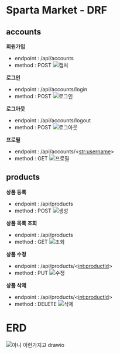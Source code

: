 # Sparta Market - DRF
## accounts
**회원가입**

- endpoint : /api/accounts
- method : POST
![캡처](https://github.com/ParkWooYeong/Hard/assets/159976056/8bc39448-7279-4951-b42d-111a76e84bfc)

**로그인**
- endpoint : /api/accounts/login 
- method : POST
![로그인](https://github.com/ParkWooYeong/Hard/assets/159976056/5961eec3-b114-4014-be8e-fd5d65adfe36)

**로그아웃**
- endpoint : /api/accounts/logout 
- method : POST
![로그아웃](https://github.com/ParkWooYeong/Hard/assets/159976056/6cdca5de-da01-4979-aa63-9b9422a98404)

**프로필**
- endpoint : /api/accounts/<<str:username>> 
- method : GET
![프로필](https://github.com/ParkWooYeong/Hard/assets/159976056/09e56700-5212-41f5-93b2-9c9e826b33bd)

## products
**상품 등록**
- endpoint : /api/products
- method : POST
![생성](https://github.com/ParkWooYeong/Hard/assets/159976056/ac1fc2e3-e6aa-4b77-b04e-547541e39f58)

**상품 목록 조회**
- endpoint : /api/products
- method : GET
![조회](https://github.com/ParkWooYeong/Hard/assets/159976056/7fc71634-1dd8-4bd8-9049-271fd830a65d)

**상품 수정**
- endpoint : /api/products/<<int:productId>>
- method : PUT
![수정](https://github.com/ParkWooYeong/Hard/assets/159976056/bed178b3-a24f-4cde-8103-1424f9a05ae3)

**상품 삭제**
- endpoint : /api/products/<<int:productId>>
- method : DELETE
![삭제](https://github.com/ParkWooYeong/Hard/assets/159976056/6417819c-1689-4005-8c0c-85a01e9ccec4)

# ERD
![아니 이런가지고 drawio](https://github.com/ParkWooYeong/Hard/assets/159976056/ecb9712f-1648-4ba7-a168-3ba73a92b439)




